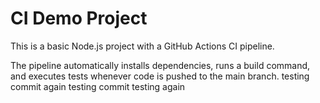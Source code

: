 # CI Demo Project

This is a basic Node.js project with a GitHub Actions CI pipeline.

The pipeline automatically installs dependencies, runs a build command, and executes tests whenever code is pushed to the main branch.
  testing commit
  again testing commit
  testing again